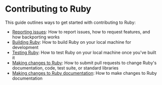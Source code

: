 # Contributing to Ruby

This guide outlines ways to get started with contributing to Ruby:

* [Reporting issues](contributing/reporting_issues.md): How to report issues, how to request features, and how backporting works
* [Building Ruby](contributing/building_ruby.md): How to build Ruby on your local machine for development
* [Testing Ruby](contributing/testing_ruby.md): How to test Ruby on your local machine once you've built it
* [Making changes to Ruby](contributing/making_changes_to_ruby.md): How to submit pull requests 
  to change Ruby's documentation, code, test suite, or standard libraries
* [Making changes to Ruby documentation](contributing/documentation_guide.md): How to make changes to Ruby documentation